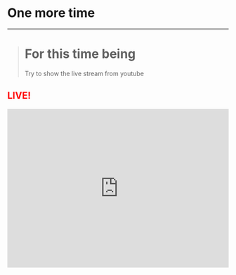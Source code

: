 # One more time
***
> # For this time being
> Try to show the live stream from youtube
<h2 style="color:red;">LIVE! </h2>
<iframe width="100%" height="360" src="https://www.youtube.com/embed/bziZbNi7QDE" frameborder="0" allow="autoplay; encrypted-media" allowfullscreen></iframe>
